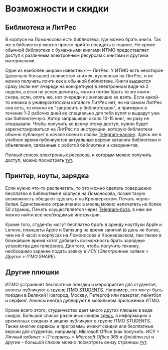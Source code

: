 # Возможности и скидки

## Библиотека и ЛитРес

В корпусе на Ломоносова есть библиотека, где можно брать книги. Так же в библиотеку можно просто прийти посидеть в тишине. Но кроме обычной библиотеки с бумажными книгами ИТМО предоставляет доступ к различным электронным ресурсам с книгами и другими материалами.

Один из наиболее широко известных — ЛитРес. У ИТМО есть некоторое (довольно большое) количество книжек, купленных на ЛитРес, и их можно получать почти как в обычной библиотеке. Книги выдаются сразу (если нет очереди на конкретную) в электронном виде на 2 недели, а если не успел дочитать, можно потом брать те же книги снова, если, опять же, нет очереди из желающих ее взять. Если какой-то книжки в университетском каталоге ЛитРес нет, но на самом ЛитРес она есть, то можно ее "запросить у библиотекаря", и примерно в течение 1-2 рабочих дней ее специально для тебя купят и выдадут уже как библиотечную. Автор запрашивал около 10-15 книг, ни разу не отказывали. Чтобы получить ко всему этому доступ, нужно будет зарегистрироваться на ЛитРес по инструкции, которую библиотека обычно публикует в начале осени в своем [Telegram-канале](https://t.me/ITMO_Library). Здесь же в учебное время публикуются актуальные версии каталога библиотеки и объявления, связанные с работой библиотеки и коворкингов.

Полный список электронных ресурсов, к которым можно получить доступ, можно посмотреть [тут](https://lib.itmo.ru/resources).

## Принтер, ноуты, зарядка

Если нужно что-то распечатать, то это можно сделать совершенно бесплатно в библиотеке в корпусе на Ломоносова, позже такую возможность обещают сделать и на Кронверкском. Печать черно-белая. Единственное ограничение: в месяц можно напечатать не более 50 страниц. Печать осуществляется через [Telegram-бота](https://t.me/ITMO_print_bot), в нем же можно найти все необходимые инструкции.

Кроме того, студенты могут бесплатно брать в аренду ноутбуки Apple и Lenovo, планшеты Apple и Samsung на время занятий (в день не более, чем на 4 часа) в корпусах на Ломоносова и Кронверкском, там также в ближайшее время хотят добавить возможность брать зарядные устройства для телефонов. Для того, чтобы получить технику, необходимо заранее подать заявку в ИСУ (*Электронные заявки > Другое > ITMO.SHARE*).

## Другие плюшки

ИТМО устраивает бесплатные поездки и мероприятия для студентов, анонсы публикуют в [группе ITMO STUDENTS](https://vk.com/itmostudents). Например, это могут быть поездки в Великий Новгород, Москву, Петергоф или лазертаг, пейнтбол и серфинг. Анонсы иногда дублируют в мобильном приложении ИТМО.

Кроме всего этого, студенчество дает много других плюшек в виде скидок. Большой список различных скидок [здесь](https://student.itmo.ru/ru/benefits/), а информацию о временных скидках и акциях публикуют в группе ITMO STUDENTS. Также многие сервисы и программы имеют скидки или бесплатные версии для студентов, например, Microsoft Office (как получить: *ИСУ > Личный кабинет > IT-сервисы > Microsoft Office 365 и @niuitmo.ru*) и другие – большой список можно посмотреть внизу страницы [тут](https://student.itmo.ru/ru/enterprise_service/).
